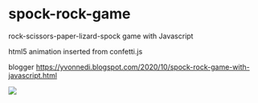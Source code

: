# spock-rock-game
rock-scissors-paper-lizard-spock game with Javascript

html5 animation inserted from confetti.js

blogger https://yvonnedi.blogspot.com/2020/10/spock-rock-game-with-javascript.html

![](https://1.bp.blogspot.com/-D0XlLcppYfU/X4nMRdps53I/AAAAAAAADe8/k3isNQzqjYIFvaDX_RPm9WKI3mMfIZj3QCLcBGAsYHQ/s320/2q34.gif)
